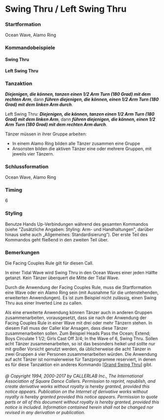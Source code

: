 
# Swing Thru / Left Swing Thru

### Startformation

Ocean Wave, Alamo Ring

### Kommandobeispiele

#### Swing Thru
#### Left Swing Thru

### Tanzaktion
***Diejenigen, die können, tanzen einen 1/2 Arm Turn (180 Grad) mit dem rechten Arm***, dann 
***führen diejenigen, die können, einen 1/2 Arm Turn (180 Grad) mit dem linken Arm durch***.

Left Swing Thru: ***Diejenigen, die können, tanzen einen 1/2 Arm Turn (180 Grad) mit dem linken Arm***, dann
***führen diejenigen, die können, einen 1/2 Arm Turn (180 Grad) mit dem rechten Arm durch***.

Tänzer müssen in ihrer Gruppe arbeiten:

- In einem Alamo Ring bilden alle Tänzer zusammen eine Gruppe
- Ansonsten bilden die aktiven Tänzer eine oder mehrere Gruppen, mit jeweils vier Tänzern.

### Schlussformation

Ocean Wave, Alamo Ring

### Timing

6

### Styling

Benutze Hands Up-Verbindungen während des gesamten Kommandos (siehe "Zusätzliche Angaben:
Styling: Arm- und Handhaltungen", darüber hinaus siehe auch „Allgemeines: Standardisierung”). Der erste
Teil des Kommandos geht fließend in den zweiten Teil über.

### Bemerkungen

Die Facing Couples Rule gilt für diesen Call.

In einer Tidal Wave wird Swing Thru in den Ocean Waves einer jeden Hälfte getanzt. Kein Tänzer überquert
die Mitte der Tidal Wave.

Durch die Anwendung der Facing Couples Rule, muss die Startformation eine Wave oder ein Alamo Ring sein
(mit Ausnahme für die untenstehenden, erweiterten Anwendungen). Es ist zum Beispiel nicht zulässig, einen
Swing Thru aus einer Inverted Line zu callen.

Als eine erweiterte Anwendung können Tänzer auch in anderen Gruppen zusammenarbeiten, vorausgesetzt,
dass sie nach der Anwendung der Facing Couples Rule in einer Wave mit drei oder mehr Tänzern stehen. In
diesem Fall muss der Caller klar Ansagen, dass diese Tänzer zusammenarbeiten sollen. Zum Beispiel Heads
Pass the Ocean; Extend; Boys Circulate 1 1/2; Girls Cast Off 3/4; In the Wave of 6, Swing Thru. Sollen acht
Tänzer zusammenarbeiten, so ist das besonders heikel und sollte nur mit großer Vorsicht genutzt werden, da
üblicherweise die acht Tänzer in zwei Gruppen á vier Personen zusammenarbeiten würden. Die Anwendung
auf acht Tänzer ist normalerweise für Tanzprogramme reserviert, in denen es für diese Tanzaktion ein
anderes Kommando [[Grand Swing Thru](../plus/grand_swing_thru.md)] gibt.

###### @ Copyright 1994, 2000-2017 by CALLERLAB Inc., The International Association of Square Dance Callers. Permission to reprint, republish, and create derivative works without royalty is hereby granted, provided this notice appears. Publication on the Internet of derivative works without royalty is hereby granted provided this notice appears. Permission to quote parts or all of this document without royalty is hereby granted, provided this notice is included. Information contained herein shall not be changed nor revised in any derivation or publication.

<!-- Parts
SwingThru1
SwingThru2
LeftSwingThru1
LeftSwingThru2
-->